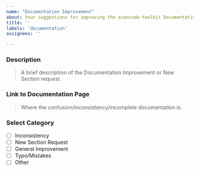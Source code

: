 ```yaml
---
name: "Documentation Improvement"
about: Your suggestions for improving the scancode-toolkit Documentation.
title: ''
labels: 'documentation'
assignees: ''

---
```


<!-- 
Please fill out as much of the below template and delete unnecessary text.
Markdown Styling - https://commonmark.org/help/
-->

### Description

> A brief description of the Documentation Improvement or New Section request.


### Link to Documentation Page

> Where the confusion/inconsistency/incomplete documentation is.

<!--
Link to Specific Scancode-Toolkit Documentation Page from http://scancode-toolkit.readthedocs.io/
-->

### Select Category
<!-- Which of this label correctly describe your Bug Report -->

-  [ ] Inconsistency
-  [ ] New Section Request
-  [ ] General Improvement
-  [ ] Typo/Mistakes
-  [ ] Other

<!-- 
Your help makes ScanCode Toolkit better! We *deeply* appreciate your help in improving ScanCode Toolkit.
-->
